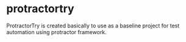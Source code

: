 # protractortry
ProtractorTry is created basically to use as a baseline project for test automation using protractor framework.
